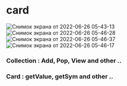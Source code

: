 # card

![Снимок экрана от 2022-06-26 05-43-13](https://user-images.githubusercontent.com/90733093/175797127-5830c4c4-8d45-48f6-b831-2cf5ba646d53.png)
![Снимок экрана от 2022-06-26 05-46-28](https://user-images.githubusercontent.com/90733093/175797217-f23ededc-fe21-4b9f-a823-2a9c36a3a124.png)
![Снимок экрана от 2022-06-26 05-46-37](https://user-images.githubusercontent.com/90733093/175797219-8bfb0287-c96e-4a68-8062-2969b6a74e2e.png)
![Снимок экрана от 2022-06-26 05-46-17](https://user-images.githubusercontent.com/90733093/175797224-b7db3e90-36d9-4677-a1bb-7542451a910e.png)


<h3>Collection : Add, Pop, View and other ..</h3>
<h3>Card : getValue, getSym and other ..</h3>
